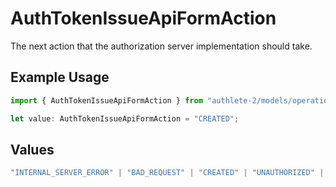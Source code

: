 # AuthTokenIssueApiFormAction

The next action that the authorization server implementation should take.

## Example Usage

```typescript
import { AuthTokenIssueApiFormAction } from "authlete-2/models/operations";

let value: AuthTokenIssueApiFormAction = "CREATED";
```

## Values

```typescript
"INTERNAL_SERVER_ERROR" | "BAD_REQUEST" | "CREATED" | "UNAUTHORIZED" | "FORBIDDEN" | "JSON" | "JWT" | "OK"
```